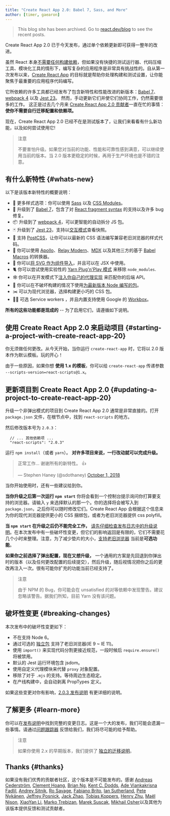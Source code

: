 ```yaml
---
title: "Create React App 2.0: Babel 7, Sass, and More"
author: [timer, gaearon]
---
```


<div class="scary">

> This blog site has been archived. Go to [react.dev/blog](https://react.dev/blog) to see the recent posts.

</div>

Create React App 2.0 已于今天发布，通过单个依赖更新即可获得一整年的改进。

虽然 React 本身[不需要任何构建依赖](/docs/create-a-new-react-app.html)，但如果没有快捷的测试运行器、代码压缩工具、模块化工具的情形下，编写复杂的应用程序是非常具有挑战性的。自从第一次发布以来，[Create React App](https://github.com/facebook/create-react-app) 的目标就是帮助你处理构建和测试设置，让你能聚焦于最重要的应用程序代码编写。

它所依赖的许多工具都已经发布了包含新特性和性能改进的新版本：[Babel 7](https://babeljs.io/blog/2018/08/27/7.0.0)、[webpack 4](https://medium.com/webpack/webpack-4-released-today-6cdb994702d4) 以及 [Jest 23](https://jestjs.io/blog/2018/05/29/jest-23-blazing-fast-delightful-testing.html)。 然而，手动更新它们并使它们协同工作，仍然需要很多的工作。 这正是过去几个月来 [Create React App 2.0 贡献者](https://github.com/facebook/create-react-app/graphs/contributors)一直在忙的事情：**使你不需要自行迁移配置和依赖项。**

现在，Create React App 2.0 已经不在是测试版本了，让我们来看看有什么新功能，以及如何尝试使用它!

>注意
>
>不要害怕升级。如果您对当前的功能、性能和可靠性感到满意，可以继续使用当前的版本。当 2.0 版本更稳定的时候，再用于生产环境也是不错的注意。

## 有什么新特性 {#whats-new}

以下是该版本新特性的概要说明：

* 🎉 更多样式选项：你可以使用 [Sass](https://github.com/facebook/create-react-app/blob/master/packages/react-scripts/template/README.md#adding-a-sass-stylesheet) 以及 [CSS Modules](https://github.com/facebook/create-react-app/blob/master/packages/react-scripts/template/README.md#adding-a-css-modules-stylesheet)。
* 🐠 升级到了 [Babel 7](https://babeljs.io/blog/2018/08/27/7.0.0)，包含了对 [React fragment syntax](/docs/fragments.html#short-syntax) 的支持以及许多 bug 修复。
* 📦 升级到了 [webpack 4](https://medium.com/webpack/webpack-4-released-today-6cdb994702d4)，可以更智能的自动拆分 JS 包。
* 🃏 升级到了 [Jest 23](https://jestjs.io/blog/2018/05/29/jest-23-blazing-fast-delightful-testing.html)，支持以[交互模式](https://jestjs.io/blog/2018/05/29/jest-23-blazing-fast-delightful-testing#interactive-snapshot-mode)查看快照。
* 💄 支持 [PostCSS](https://preset-env.cssdb.org/features#stage-3)，让你可以以最新的 CSS 语法编写兼容老旧浏览器的样式代码。
* 💎 你可以使用 [Apollo](https://github.com/leoasis/graphql-tag.macro#usage)、[Relay Modern](https://github.com/facebook/relay/pull/2171#issuecomment-411459604)、[MDX](https://github.com/facebook/create-react-app/issues/5149#issuecomment-425396995) 以及其他三方的基于 [Babel Macros](https://babeljs.io/blog/2017/09/11/zero-config-with-babel-macros) 的转换器。
* 🌠 你可以[将 SVG 作为组件导入](https://github.com/facebook/create-react-app/blob/master/packages/react-scripts/template/README.md#adding-svgs)，并且可以在 JSX 中使用。
* 🐈 你可以尝试使用实验性的 [Yarn Plug'n'Play 模式](https://github.com/yarnpkg/rfcs/pull/101) 来移除 `node_modules`.
* 🕸 你可以在开发模式下[注入你自己的代理实现](https://github.com/facebook/create-react-app/blob/master/packages/react-scripts/template/README.md#configuring-the-proxy-manually) 来匹配你的后端 API。
* 🚀 你可以在不破坏构建的情况下使用[为最新版本 Node 编写的包](https://github.com/sindresorhus/ama/issues/446#issuecomment-281014491)。
* ✂️ 可以为现代浏览器，选择构建更小巧的 CSS 包。
* 👷‍♀️ 可选 Service workers ，并且内置支持使用 Google 的 [Workbox](https://developers.google.com/web/tools/workbox/)。

**所有的这些功能都是现成的** -- 为了启用它们，请遵循如下说明。

## 使用 Create React App 2.0 来启动项目 {#starting-a-project-with-create-react-app-20}

你无须做任何更改。从今天开始，当你运行 `create-react-app` 时，它将以 2.0 版本作为默认模板。玩的开心！

由于一些原因，如果你想 **使用 1.x 的模板**，你可以给 `create-react-app` 传递参数 `--scripts-version=react-scripts@1.x`。

## 更新项目到 Create React App 2.0 {#updating-a-project-to-create-react-app-20}

升级一个非弹出模式的项目到 Create React App 2.0 通常是非常直接的。打开 `package.json` 文件，在根节点中，找到 `react-scripts` 的地方。

然后修改版本号为 `2.0.3`：

```js{2}
  // ... 其他依赖项 ...
  "react-scripts": "2.0.3"
```

运行 `npm install`（或者 `yarn`）。 **对许多项目来说，一行改动就可以完成升级。**

<blockquote class="twitter-tweet" data-conversation="none" data-dnt="true"><p lang="en" dir="ltr">正常工作... 谢谢所有的新特性。 👍</p>&mdash; Stephen Haney (@sdothaney) <a href="https://twitter.com/sdothaney/status/1046822703116607490?ref_src=twsrc%5Etfw">October 1, 2018</a></blockquote>

当你开始使用时，还有一些建议给到你。

**当你升级之后第一次运行 `npm start`** 你将会看到一个控制台提示询问你打算要支持的浏览器。请输入 `y` 来选择默认的那一个。你的选择将会被写入到 `package.json`，之后你可以随时修改它们。Create React App 会根据这个信息来为你的现代浏览器提供更小的 CSS 捆绑包，或者为老旧浏览器提供 css polyfill。

**当 `npm start` 在升级之后仍不能完全工作，** [请先仔细检查发布日志中的升级说明](https://github.com/facebook/create-react-app/releases/tag/v2.0.3)。在本次发布中有一些破坏性变更，但它们的影响返回是有限的，它们不需要花几个小时来整理。注意，为了减少垫片的大小，[支持老旧浏览器](https://github.com/facebook/create-react-app/blob/master/packages/react-app-polyfill/README.md) 当前是**可选功能**。

**如果你之前选择了弹出配置，现在又想升级，** 一个通用的方案是先回退到你弹出时的版本（以及任何更改配置的后续提交），然后升级，随后视情况把你之后的更改再注入一次。很有可能你扩充的功能当前已经支持了。

>注意
>
>由于 NPM 的 Bug，你可能会在 unsatisfied 的对等依赖中发现警告。建议忽略该警告。据我们所知，目前 Yarn 没有该问题。

## 破坏性变更 {#breaking-changes}

本次发布中的破坏性变更如下：

* 不在支持 Node 6。
* 通过可选的 [独立包](https://github.com/facebook/create-react-app/tree/master/packages/react-app-polyfill) 支持了老旧浏览器(IE 9 ~ IE 11)。
* 使用 `import()` 来实现代码分割更接近规范，一段时候后 `require.ensure()` 将被禁用。
* 默认的 Jest 运行环境包含 jsdom。
* 使用自定义代理模块来代替 `proxy` 对象配置。
* 移除了对于 `.mjs` 的支持。等待周边生态稳定。
* 在产线构建中，会自动剥离 PropTypes 定义。

如果这些变更对你有影响，[2.0.3 发布说明](https://github.com/facebook/create-react-app/releases/tag/v2.0.3) 有更详细的说明。

## 了解更多 {#learn-more}

你可以在[发布说明](https://github.com/facebook/create-react-app/releases/tag/v2.0.3)中找到完整的变更日志。这是一个大的发布，我们可能会遗漏一些事情。请通过[问题跟踪器](https://github.com/facebook/create-react-app/issues/new) 反馈给我们，我们将尽可能的给予帮助。

>注意
>
>如果你使用 2.x 的早期版本，我们提供了 [独立的迁移说明](https://gist.github.com/gaearon/8650d1c70e436e5eff01f396dffc4114)。

## Thanks {#thanks}

如果没有我们优秀的贡献者社区，这个版本是不可能发布的。感谢 [Andreas Cederström](https://github.com/andriijas), [Clement Hoang](https://github.com/clemmy), [Brian Ng](https://github.com/existentialism), [Kent C. Dodds](https://github.com/kentcdodds), [Ade Viankakrisna Fadlil](https://github.com/viankakrisna), [Andrey Sitnik](https://github.com/ai), [Ro Savage](https://github.com/ro-savage), [Fabiano Brito](https://github.com/Fabianopb), [Ian Sutherland](https://github.com/iansu), [Pete Nykänen](https://github.com/petetnt), [Jeffrey Posnick](https://github.com/jeffposnick), [Jack Zhao](https://github.com/bugzpodder), [Tobias Koppers](https://github.com/sokra), [Henry Zhu](https://github.com/hzoo), [Maël Nison](https://github.com/arcanis), [XiaoYan Li](https://github.com/lixiaoyan), [Marko Trebizan](https://github.com/themre), [Marek Suscak](https://github.com/mareksuscak), [Mikhail Osher](https://github.com/miraage)以及其他为该版本提供反馈和测试贡献者。
